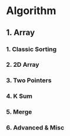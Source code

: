 # Algorithm
## 1. Array
### 1. Classic Sorting
### 2. 2D Array
### 3. Two Pointers
### 4. K Sum
### 5. Merge
### 6. Advanced & Misc